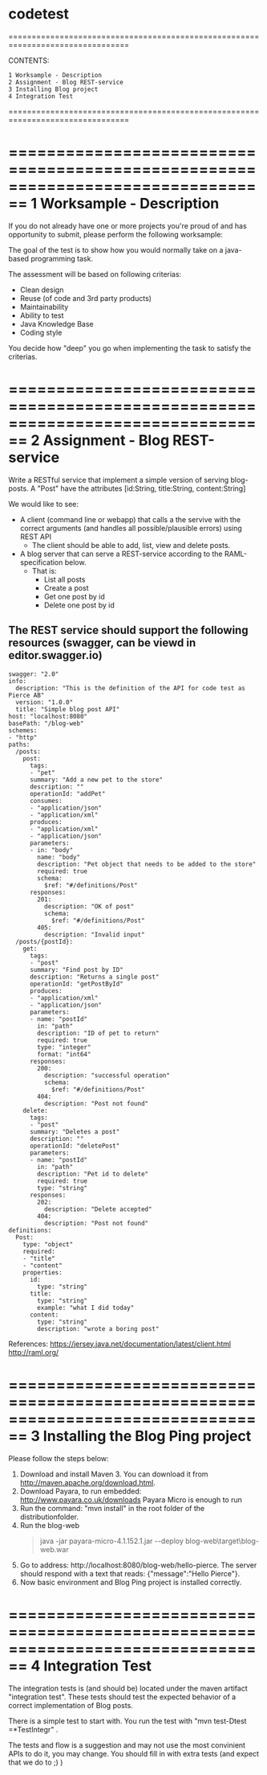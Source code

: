 # codetest
================================================================================

CONTENTS:

    1 Worksample - Description
    2 Assignment - Blog REST-service
    3 Installing Blog project
    4 Integration Test

================================================================================

================================================================================
1 Worksample - Description
================================================================================
If you do not already have one or more projects you're proud of and has
opportunity to submit, please perform the following worksample:

The goal of the test is to show how you would normally take on a 
java-based programming task.

The assessment will be based on following criterias:
 - Clean design
 - Reuse (of code and 3rd party products)
 - Maintainability
 - Ability to test
 - Java Knowledge Base
 - Coding style

You decide how "deep" you go when implementing the task to satisfy the criterias.

================================================================================
2 Assignment - Blog REST-service
================================================================================

Write a RESTful service that implement a simple version of serving blog-posts.
A "Post" have the attributes [id:String, title:String, content:String]

We would like to see:
 - A client (command line or webapp) that calls a the servive with the correct arguments (and handles all possible/plausible errors) using REST API
    - The client should be able to add, list, view and delete posts.
 - A blog server that can serve a REST-service according to the RAML-specification below. 
    - That is:
        - List all posts
        - Create a post
        - Get one post by id
        - Delete one post by id

The REST service should support the following resources
(swagger, can be viewd in editor.swagger.io)
--------------------------------------------------------------------------------
```
swagger: "2.0"
info:
  description: "This is the definition of the API for code test as Pierce AB"
  version: "1.0.0"
  title: "Simple blog post API"
host: "localhost:8080"
basePath: "/blog-web"
schemes:
- "http"
paths:
  /posts:
    post:
      tags:
      - "pet"
      summary: "Add a new pet to the store"
      description: ""
      operationId: "addPet"
      consumes:
      - "application/json"
      - "application/xml"
      produces:
      - "application/xml"
      - "application/json"
      parameters:
      - in: "body"
        name: "body"
        description: "Pet object that needs to be added to the store"
        required: true
        schema:
          $ref: "#/definitions/Post"
      responses:
        201: 
          description: "OK of post"
          schema:
            $ref: "#/definitions/Post"
        405:
          description: "Invalid input"
  /posts/{postId}:
    get:
      tags:
      - "post"
      summary: "Find post by ID"
      description: "Returns a single post"
      operationId: "getPostById"
      produces:
      - "application/xml"
      - "application/json"
      parameters:
      - name: "postId"
        in: "path"
        description: "ID of pet to return"
        required: true
        type: "integer"
        format: "int64"
      responses:
        200:
          description: "successful operation"
          schema:
            $ref: "#/definitions/Post"
        404:
          description: "Post not found"
    delete:
      tags:
      - "post"
      summary: "Deletes a post"
      description: ""
      operationId: "deletePost"
      parameters:
      - name: "postId"
        in: "path"
        description: "Pet id to delete"
        required: true
        type: "string"
      responses:
        202:
          description: "Delete accepted"
        404:
          description: "Post not found"
definitions:
  Post:
    type: "object"
    required:
    - "title"
    - "content"
    properties:
      id:
        type: "string"
      title:
        type: "string"
        example: "what I did today"
      content:
        type: "string"
        description: "wrote a boring post"

```
References:
https://jersey.java.net/documentation/latest/client.html
http://raml.org/


================================================================================
3 Installing the Blog Ping project
================================================================================

Please follow the steps below:

1. Download and install Maven 3. You can download it from http://maven.apache.org/download.html.
2. Download Payara, to run embedded: http://www.payara.co.uk/downloads
    Payara Micro is enough to run
3. Run the command: "mvn install" in the root folder of the distributionfolder.
4. Run the blog-web
    > java -jar payara-micro-4.1.152.1.jar --deploy blog-web\target\blog-web.war
5. Go to address: http://localhost:8080/blog-web/hello-pierce. The server should respond with a text that reads: {"message":"Hello Pierce"}.
6. Now basic environment and Blog Ping project is installed correctly.

================================================================================
4 Integration Test
================================================================================

The integration tests is (and should be) located under the maven artifact "integration test". 
These tests should test the expected behavior of a correct implementation of Blog posts. 

There is a simple test to start with. You run the test with "mvn test-Dtest =*TestIntegr" .

The tests and flow is a suggestion and may not use the most convinient APIs to do it, you may change.
You should fill in with extra tests (and expect that we do to ;) )
